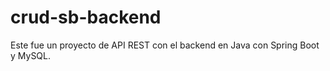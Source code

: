 # crud-sb-backend

Este fue un proyecto de API REST con el backend en Java con Spring Boot y MySQL.
